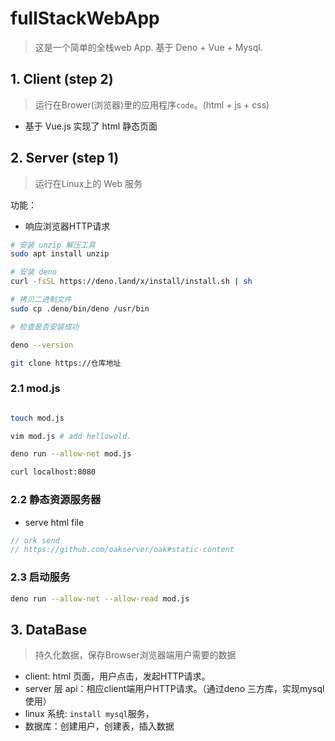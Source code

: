 # fullStackWebApp

> 这是一个简单的全栈web App. 基于 Deno + Vue + Mysql.

## 1. Client (step 2)

> 运行在Brower(浏览器)里的应用程序`code`。(html + js + css)

- 基于 Vue.js 实现了 html 静态页面

## 2. Server (step 1)

> 运行在Linux上的 Web 服务

功能：

- 响应浏览器HTTP请求

```sh
# 安装 unzip 解压工具
sudo apt install unzip

# 安装 deno
curl -fsSL https://deno.land/x/install/install.sh | sh

# 拷贝二进制文件
sudo cp .deno/bin/deno /usr/bin

# 检查是否安装成功

deno --version

git clone https://仓库地址
```

### 2.1 mod.js

```sh

touch mod.js

vim mod.js # add hellowold.

deno run --allow-net mod.js

curl localhost:8080
```

### 2.2 静态资源服务器

- serve html file

```js
// ork send
// https://github.com/oakserver/oak#static-content
```

### 2.3 启动服务

```sh
deno run --allow-net --allow-read mod.js
```

## 3. DataBase

> 持久化数据，保存Browser浏览器端用户需要的数据

- client: html 页面，用户点击，发起HTTP请求。 
- server 层 api：相应client端用户HTTP请求。（通过deno 三方库，实现mysql使用）
- linux 系统: `install mysql`服务，
- 数据库：创建用户，创建表，插入数据


